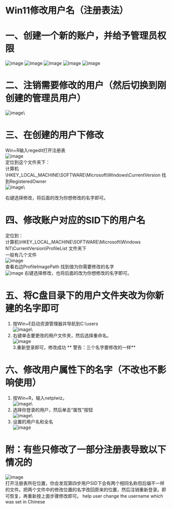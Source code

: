 # Win11修改用户名（注册表法）

# 一、创建一个新的账户，并给予管理员权限
![image](https://github.com/user-attachments/assets/016f2608-30f2-4525-8716-76dd50250f8b)
![image](https://github.com/user-attachments/assets/299775e2-130f-45a3-967c-d758156d5a1f)
![image](https://github.com/user-attachments/assets/c88048eb-2306-4c78-b8b5-c35debb62718)
![image](https://github.com/user-attachments/assets/8571d332-5196-44c0-aad1-c7439f0c8fbb)
![image](https://github.com/user-attachments/assets/41f46ece-c2b5-47f4-8463-c545659fab84)

# 二、注销需要修改的用户（然后切换到刚创建的管理员用户）
![image](https://github.com/user-attachments/assets/0e492b42-847c-4746-9165-14fbd333f11c)\

# 三、在创建的用户下修改
Win+R输入regedit打开注册表\
![image](https://github.com/user-attachments/assets/c3555abe-8ec8-42e3-984d-63f578ab7447)\
定位到这个文件夹下：\
计算机\HKEY_LOCAL_MACHINE\SOFTWARE\Microsoft\Windows\CurrentVersion
找到RegisteredOwner\
![image](https://github.com/user-attachments/assets/7cace9cd-4003-4f22-9b78-75fbf1ccf3d0)\

右键选择修改，将后面的改为你想修改的名字即可。
# 四、修改账户对应的SID下的用户名
定位到：\
计算机\HKEY_LOCAL_MACHINE\SOFTWARE\Microsoft\Windows NT\CurrentVersion\ProfileList
文件夹下\
一般有几个文件\
![image](https://github.com/user-attachments/assets/2930f00e-d33e-4eee-8417-47e282b77bcb)\
查看右边ProfileImagePath
找到值为你需要修改的名字\
![image](https://github.com/user-attachments/assets/8f30cfaa-2889-4e0c-9748-fec7da10c9c8)
右键选择修改，也将后面的改为你想修改的名字即可。
# 五、将C盘目录下的用户文件夹改为你新建的名字即可
1. 按Win+E启动资源管理器并导航到C:\users\
![image](https://github.com/user-attachments/assets/6f43f39f-d703-412c-85bd-2101db53ced9)\
2. 右键单击要更改的用户文件夹，然后选择重命名。\
![image](https://github.com/user-attachments/assets/4de166af-bd38-4552-aa3e-dd47a802a8c0)\
3.重新登录即可，修改成功
** 警告：三个名字要修改的一样**
# 六、修改用户属性下的名字（不改也不影响使用）
1. 按Win+R，输入netplwiz。\
![image](https://github.com/user-attachments/assets/ebb0f02b-f074-4bcf-9cc3-317a367b7c3d)\
2. 选择你登录的用户，然后单击“属性”按钮\
![image](https://github.com/user-attachments/assets/1ff529d5-2ce0-4129-9b18-0b8b89621bd1)\
3. 设置的用户名和全名\
![image](https://github.com/user-attachments/assets/570bd145-ed6c-40ac-9421-bfe0cc22d84a)

# 附：有些只修改了一部分注册表导致以下情况的
![image](https://github.com/user-attachments/assets/fc27c6dd-73e1-4a29-bd32-19650ab55528)\
打开注册表所在位置，你会发现第四步用户SID下会有两个相同名称但后缀不一样的文件。把两个文件中的修改位置的名字改回原来的位置，然后注销重新登录。即可恢复，再重新按上面步骤修改即可。
help user change the username which was set in Chinese
